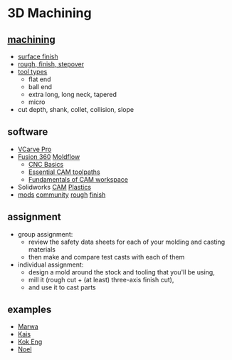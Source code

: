 # 3D Machining

## [machining](http://academy.cba.mit.edu/classes/computer_machining/index.html)
- [surface finish](http://fab.cba.mit.edu/classes/863.18/Architecture/people/rodrigo/#/week-7-molding-and-casting)
- [rough, finish, stepover](http://academy.cba.mit.edu/classes/computer_machining/cuts.png)
- [tool types](http://www.carbidedepot.com/Endmills-Carbide-C6.aspx)
  - flat end
  - ball end
  - extra long, long neck, tapered
  - micro
- cut depth, shank, collet, collision, slope

## software
- [VCarve Pro](https://www.shopbottools.com/products/software)
- [Fusion 360](http://www.autodesk.com/products/fusion-360/overview) [Moldflow](https://www.autodesk.com/products/moldflow/overview)
  - [CNC Basics](https://www.instructables.com/Fusion-360-CAM-Tutorial-for-CNC-Beginners/)
  - [Essential CAM toolpaths](https://www.bantamtools.com/blog/three-essential-cam-toolpaths-in-fusion-360)
  - [Fundamentals of CAM workspace](https://www.google.com/url?sa=t&rct=j&q=&esrc=s&source=web&cd=&ved=2ahUKEwiX8sSdoqntAhXf6XMBHZyOAhMQFjAJegQIChAC&url=https%3A%2F%2Fd1ozhi4p59900.cloudfront.net%2Ffiles%2Furn%3Aadsk.content%3Alibrary%3A78756fcf-e6f3-4184-abdd-04afc0337a02%2FClassHandoutMFG226547LFundamentalsoftheCAMWorkspaceUsingFusion360Learn2Dand3DToolpathsKevinLee.pdf%3FExpires%3D1609459199%26Signature%3DjO5Wc19P5b57PfwqCwzM7Xos6nJfLKTTjv-tJABMcpXD9XMWcEWdiuUbq3QOWT9gly2kqw-H0O9GxMzNwKDLnsKBYsana60QK47B8~ad0cxMmtaKhg31BljLFimnswN0ibaKLLP1NUlJodbDe2rD~pFSfhYeWHlzxb~XL-xbuzZN3fjshRJsYX3FExCs4o6TiYe6xqK-qDc0rKchZg2uUevL22h1r9osLElBaNPaMVqf~Kxc82Koqxm-nXarI1L5E8MSpXL3J6FjHA6FQyEPOmrFPb79V8NL9O6qcPC7WyqDfdAyK23OwGNg0zTJRjG~m5xOs6frYp-SfcXYBUMnQA__%26Key-Pair-Id%3DAPKAIA22NYYFU6JZR5ZA&usg=AOvVaw1wPol6Kh209LsIU1CYYi6A)
- Solidworks [CAM](https://www.solidworks.com/product/solidworks-cam) [Plastics](https://www.solidworks.com/product/solidworks-plastics)
- [mods](https://skeatz.github.io/mods/) [community](https://fabfoundation.github.io/mods/) [rough](http://academy.cba.mit.edu/classes/computer_machining/2.5D.mp4) [finish](http://academy.cba.mit.edu/classes/computer_machining/3D.mp4)

## assignment
- group assignment:
  - review the safety data sheets for each of your molding and casting materials
  - then make and compare test casts with each of them
- individual assignment:
  - design a mold around the stock and tooling that you'll be using,
  - mill it (rough cut + (at least) three-axis finish cut),
  - and use it to cast parts

## examples
- [Marwa](http://fabacademy.org/2020/labs/kamplintfort/students/marwa-baalouche/class10.html)
- [Kais](http://fabacademy.org/2020/labs/kamplintfort/students/kais-alila/assignments/week10/)
- [Kok Eng](http://fab.academany.org/2020/labs/singapore/students/engting-kok/exercise15.html)
- [Noel](http://fab.academany.org/2020/labs/singapore/students/noel-kristian/exercise15.html)

